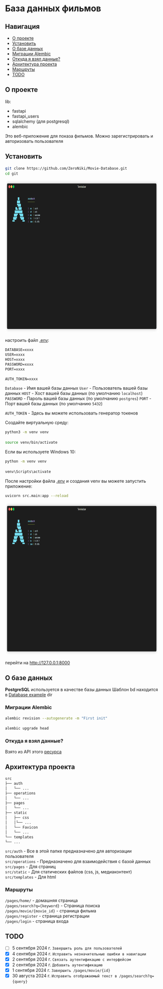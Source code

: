 # База данных фильмов

## Навигация

- [О проекте](#О-проекте)
- [Установить](#Установить)
- [О базе данных](#О-базе-данных)
- [Миграции Alembic](#Alembic-migrations)
- [Откуда я взял данные?](#Откуда-я-получил-данные?)
- [Архитектура проекта](#Архитектура-проекта)
- [Маршруты](#Маршруты)
- [TODO](#TODO)

## О проекте

lib:

- fastapi
- fastapi_users
- sqlalchemy (для postgresql)
- alembic

Это веб-приложение для показа фильмов. Можно зарегистрировать и авторизовать пользователя

## Установить

```bash
git clone https://github.com/ZeroNiki/Movie-Database.git
cd git
```

<img src="https://github.com/ZeroNiki/Movie-Database/blob/main/media/render_git.gif" alt="Alt text" width="800" height="500">

настроить файл [.env](https://github.com/ZeroNiki/Movie-Database/blob/main/.env):

```
DATABASE=xxxx
USER=xxxx
HOST=xxxx
PASSWORD=xxxx
PORT=xxxx

AUTH_TOKEN=xxxx
```

`Database` - Имя вашей базы данных
`User` - Пользователь вашей базы данных
`HOST` - Хост вашей базы данных (по умолчанию `localhost`)
`PASSWORD` - Пароль вашей базы данных (по умолчанию `postgres`)
`PORT` - Порт вашей базы данных (по умолчанию `5432`)

`AUTH_TOKEN` - Здесь вы можете использовать генератор токенов

Создайте виртуальную среду:

```bash
python3 -m venv venv

source venv/bin/activate
```

Если вы используете Windows 10:

```bash
python -m venv venv

venv\Scripts\activate
```

После настройки файла [.env](https://github.com/ZeroNiki/Movie-Database/blob/main/.env) и создания venv вы можете запустить приложение:

```bash
uvicorn src.main:app --reload
```

<img src="https://github.com/ZeroNiki/Movie-Database/blob/main/media/render_uvicorn.gif" alt="Alt text" width="800" height="500">

перейти на http://127.0.0.1:8000

## О базе данных

**PostgreSQL** используется в качестве базы данных
Шаблон bd находится в [Database example](https://github.com/ZeroNiki/Movie-Database/tree/main/Database%20example) dir

### Миграции Alembic

```bash
alembic revision --autogenerate -m "First init"

alembic upgrade head
```

### Откуда я взял данные?

Взято из API этого [ресурса](https://developer.themoviedb.org/docs/getting-started)

## Архитектура проекта

```
src
├── auth
│   └── ...
├── operations
│   └── ...
├── pages
│   └── ...
├── static
│   ├── css
│   │└── ...
│   └── Favicon
│   └── ...
└── templates
└── ...
```

`src/auth` - Все в этой папке предназначено для авторизации пользователя<br>
`src/operations` - Предназначено для взаимодействия с базой данных<br>
`src/pages` - Для страниц<br>
`src/static` - Для статических файлов (css, js, медиаконтент)<br>
`src/templates` - Для html<br>

### Маршруты

`/pages/home/` - домашняя страница<br>
`/pages/search?q={keyword}` - Страница поиска<br>
`/pages/movie/{movie_id}` - страница фильма<br>
`/pages/register` - страница регистрации<br>
`/pages/login` - страница входа<br>

## TODO

- [ ] 5 сентября 2024 г. `Завершить роль для пользователей`
- [x] 4 сентября 2024 г. `Исправить незначительные ошибки в навигации`
- [x] 2 сентября 2024 г. `Связать аутентификацию с интерфейсом`
- [x] 2 сентября 2024 г. `Добавить аутентификацию`
- [x] 1 сентября 2024 г. `Завершить /pages/movie/{id}`
- [x] 30 августа 2024 г. `Исправить отображаемый текст в /pages/search?q={query}`
